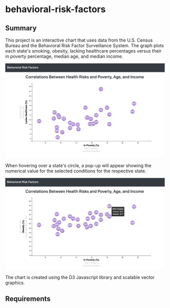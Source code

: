 # behavioral-risk-factors

## Summary
This project is an interactive chart that uses data from the U.S. Census Bureau and the Behavioral Risk Factor Surveillance System. The graph plots each state's smoking, obesity, lacking healthcare percentages versus their in poverty percentage, median age, and median income.

![alt-text](https://raw.githubusercontent.com/jonathanpiech/behavioral-risk-factors/master/brf1.png "Image of chart")

When hovering over a state's circle, a pop-up will appear showing the numerical value for the selected conditions for the respective state.

![alt-text](https://raw.githubusercontent.com/jonathanpiech/behavioral-risk-factors/master/brf2.png "Chart with pop-up")

The chart is created using the D3 Javascript library and scalable vector graphics.

## Requirements

